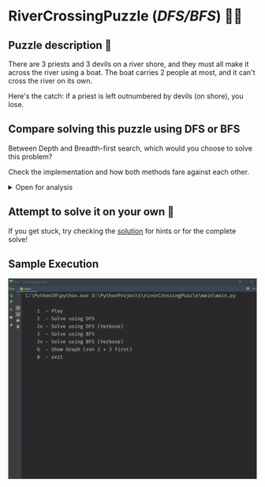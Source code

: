 # RiverCrossingPuzzle (*DFS/BFS*) 🚣‍♀

## Puzzle description 🛶

There are 3 priests and 3 devils on a river shore, and they must all make it across the river using a boat. The boat
carries 2 people at most, and it can't cross the river on its own.

Here's the catch: if a priest is left outnumbered by devils (on shore), you lose.

## Compare solving this puzzle using DFS or BFS

Between Depth and Breadth-first search, which would you choose to solve this problem?

Check the implementation and how both methods fare against each other.

<details>
  <summary>Open for analysis</summary>

### DFS

Depth-first Search iterates the decision tree using a **Stack** - Last In First Out (LIFO)

Reaches the deeper elements in the decision tree faster. Since in this puzzle we have to get to an end state deep(ish)
in the decision tree, this method is preferred.

### BFS

Breadth-first Search iterates the decision tree using a **Queue** - First In First Out (FIFO)

Takes a long time reaching the deeper nodes in the decision tree because it searches all nodes in a given level before
moving on to the next one. The fastest solution to this puzzle isn't located in the first levels of the decision tree,
this method is worse.

<p align="center">
  <img src="/output/queue_size_over_time.png"  alt="Queue size over time graph"/>
</p>

</details>

## Attempt to solve it on your own 🤔

If you get stuck, try checking the [solution](solution) for hints or for the complete solve!

## Sample Execution

![sample_execution](output/river_crossing.gif)
